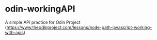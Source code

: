 # odin-workingAPI
A simple API practice for Odin Project (https://www.theodinproject.com/lessons/node-path-javascript-working-with-apis)
